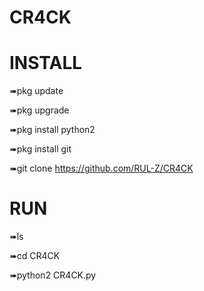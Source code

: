 # CR4CK 

# INSTALL

➠pkg update 

➠pkg upgrade

➠pkg install python2

➠pkg install git

➠git clone https://github.com/RUL-Z/CR4CK

# RUN

➠ls

➠cd CR4CK

➠python2 CR4CK.py
